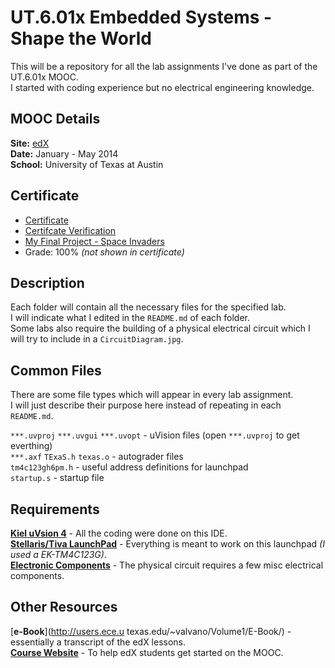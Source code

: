 # UT.6.01x Embedded Systems - Shape the World   

This will be a repository for all the lab assignments I've done as part of the UT.6.01x MOOC.  
I started with coding experience but no electrical engineering knowledge.  

## MOOC Details
__Site:__ [edX](https://www.edx.org/course/utaustinx/utaustinx-ut-6-01x-embedded-systems-1172)  
__Date:__ January - May 2014  
__School:__ University of Texas at Austin  

## Certificate
* [Certificate](https://s3.amazonaws.com/verify.edx.org/downloads/65da52800acc4f789fb377f5dffd6fef/Certificate.pdf)
* [Certifcate Verification](https://verify.edx.org/cert/d304d553676444c6928e71a1a80d3161)
* [My Final Project - Space Invaders](https://github.com/BillyLjm/SpaceInvaders_UT.6.01x)
* Grade: 100% _(not shown in certificate)_


## Description
Each folder will contain all the necessary files for the specified lab.  
I will indicate what I edited in the `README.md` of each folder.  
Some labs also require the building of a physical electrical circuit which I will try to include in a `CircuitDiagram.jpg`.  

## Common Files
There are some file types which will appear in every lab assignment.  
I will just describe their purpose here instead of repeating in each `README.md`.  


`***.uvproj` `***.uvgui` `***.uvopt` - uVision files (open `***.uvproj` to get everthing)  
`***.axf` `TExaS.h` `texas.o` - autograder files   
`tm4c123gh6pm.h` - useful address definitions for launchpad  
`startup.s` - startup file  

## Requirements
[__Kiel uVsion 4__](https://www.keil.com/demo/eval/armv4.htm) - All the coding were done on this IDE.  
[__Stellaris/Tiva LaunchPad__](https://www.keil.com/demo/eval/armv4.htm) - Everything is meant to work on this launchpad _(I used a EK-TM4C123G)_.  
[__Electronic Components__](http://edx-org-utaustinx.s3.amazonaws.com/UT601x/worldwide.html) - The physical circuit requires a few misc electrical components.  

## Other Resources
[__e-Book__](http://users.ece.u   texas.edu/~valvano/Volume1/E-Book/) - essentially a transcript of the edX lessons.  
[__Course Website__](http://edx-org-utaustinx.s3.amazonaws.com/UT601x/index.html) - To help edX students get started on the MOOC.  
